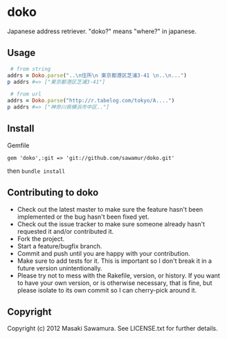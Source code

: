 # doko

Japanese address retriever. "doko?" means "where?" in japanese.

## Usage

```ruby
 # from string
addrs = Doko.parse("..\n住所\n 東京都港区芝浦3-41 \n..\n...")
p addrs #=> ["東京都港区芝浦3-41"]

 # from url 
addrs = Doko.parse("http://r.tabelog.com/tokyo/A....")
p addrs #=> ["神奈川県横浜市中区.."]
```


## Install

Gemfile

```
gem 'doko',:git => 'git://github.com/sawamur/doko.git'
```

then `bundle install`

## Contributing to doko
 
* Check out the latest master to make sure the feature hasn't been implemented or the bug hasn't been fixed yet.
* Check out the issue tracker to make sure someone already hasn't requested it and/or contributed it.
* Fork the project.
* Start a feature/bugfix branch.
* Commit and push until you are happy with your contribution.
* Make sure to add tests for it. This is important so I don't break it in a future version unintentionally.
* Please try not to mess with the Rakefile, version, or history. If you want to have your own version, or is otherwise necessary, that is fine, but please isolate to its own commit so I can cherry-pick around it.

## Copyright

Copyright (c) 2012 Masaki Sawamura. See LICENSE.txt for
further details.

